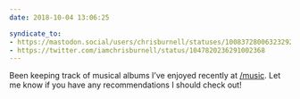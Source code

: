 ```yaml
---
date: 2018-10-04 13:06:25

syndicate_to:
- https://mastodon.social/users/chrisburnell/statuses/100837280063232928
- https://twitter.com/iamchrisburnell/status/1047820236291002368
---
```


Been keeping track of musical albums I’ve enjoyed recently at <a href="https://chrisburnell.com/music">/music</a>. Let me know if you have any recommendations I should check out!
